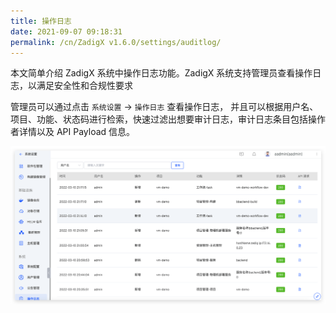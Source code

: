 ```yaml
---
title: 操作日志
date: 2021-09-07 09:18:31
permalink: /cn/ZadigX v1.6.0/settings/auditlog/
---
```


本文简单介绍 ZadigX 系统中操作日志功能。ZadigX 系统支持管理员查看操作日志，以满足安全性和合规性要求

管理员可以通过点击 `系统设置` -> `操作日志` 查看操作日志，
并且可以根据用户名、项目、功能、状态码进行检索，快速过滤出想要审计日志，审计日志条目包括操作者详情以及 API Payload 信息。

![audit](./_images/audit.png)
